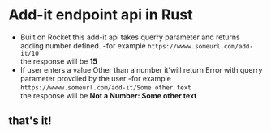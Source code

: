 # Add-it endpoint api in Rust 
- Built on Rocket this add-it api takes querry parameter and returns adding number defined.
-for example    `https://wwww.someurl.com/add-it/10` <br>
the response will be **15**
- If user enters a value Other than a number it'will return Error with querry parameter provdied by the user
-for example    `https://wwww.someurl.com/add-it/Some other text` <br>
the response will be **Not a Number: Some other text**

## that's it!
